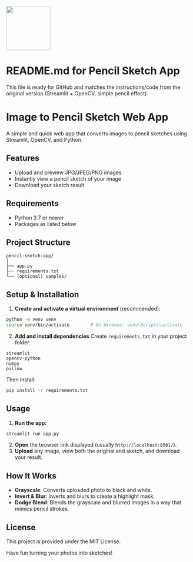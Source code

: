 <img src="https://r2cdn.perplexity.ai/pplx-full-logo-primary-dark%402x.png" class="logo" width="120"/>

# README.md for Pencil Sketch App

This file is ready for GitHub and matches the instructions/code from the original version (Streamlit + OpenCV, simple pencil effect).

# Image to Pencil Sketch Web App

A simple and quick web app that converts images to pencil sketches using Streamlit, OpenCV, and Python.

## Features

- Upload and preview JPG/JPEG/PNG images
- Instantly view a pencil sketch of your image
- Download your sketch result


## Requirements

- Python 3.7 or newer
- Packages as listed below


## Project Structure

```
pencil-sketch-app/
│
├── app.py
├── requirements.txt
└── (optional) samples/
```


## Setup \& Installation

1. **Create and activate a virtual environment** (recommended):

```bash
python -m venv venv
source venv/bin/activate        # On Windows: venv\Scripts\activate
```

2. **Add and install dependencies**
Create `requirements.txt` in your project folder:

```
streamlit
opencv-python
numpy
pillow
```

Then install:

```bash
pip install -r requirements.txt
```


## Usage

1. **Run the app:**

```bash
streamlit run app.py
```

2. **Open** the browser link displayed (usually `http://localhost:8501/`).
3. **Upload** any image, view both the original and sketch, and download your result.


## How It Works

- **Grayscale**: Converts uploaded photo to black and white.
- **Invert \& Blur**: Inverts and blurs to create a highlight mask.
- **Dodge Blend**: Blends the grayscale and blurred images in a way that mimics pencil strokes.


## License

This project is provided under the MIT License.

Have fun turning your photos into sketches!

